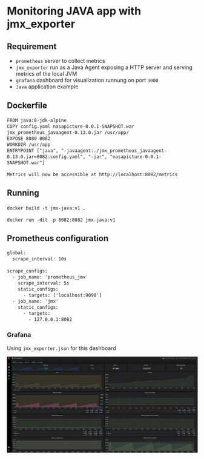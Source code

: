 # Monitoring JAVA app with jmx_exporter 

## Requirement
* `prometheus` server to collect metrics
* `jmx_exporter` run as a Java Agent exposing a HTTP server and serving metrics of the local JVM
* `grafana` dashboard for visualization runnung on port `3000`
* `Java` application example

## Dockerfile
```hcl
FROM java:8-jdk-alpine
COPY config.yaml nasapicture-0.0.1-SNAPSHOT.war jmx_prometheus_javaagent-0.13.0.jar /usr/app/
EXPOSE 8080 8082
WORKDIR /usr/app
ENTRYPOINT ["java", "-javaagent:./jmx_prometheus_javaagent-0.13.0.jar=8082:config.yaml", "-jar", "nasapicture-0.0.1-SNAPSHOT.war"]

```
`Metrics will now be accessible at http://localhost:8082/metrics`


## Running

`docker build -t jmx-java:v1 .`

`docker run -dit -p 8082:8082 jmx-java:v1`

## Prometheus configuration

```hcl
global:
  scrape_interval: 10s

scrape_configs:
  - job_name: 'prometheus_jmx'
    scrape_interval: 5s
    static_configs:
      - targets: ['localhost:9090']
  - job_name: 'jmx'
    static_configs:
      - targets:
        - 127.0.0.1:8082
```



### Grafana 
Using `jmx_exporter.json` for this dashboard

![](./pic/grafana.PNG)
